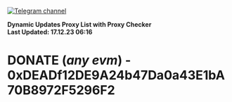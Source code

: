 [![Telegram channel](https://img.shields.io/endpoint?url=https://runkit.io/damiankrawczyk/telegram-badge/branches/master?url=https://t.me/n4z4v0d)](https://t.me/n4z4v0d) 

**Dynamic Updates Proxy List with Proxy Checker**  
**Last Updated: 17.12.23 06:16**

# DONATE (_any evm_) - 0xDEADf12DE9A24b47Da0a43E1bA70B8972F5296F2
